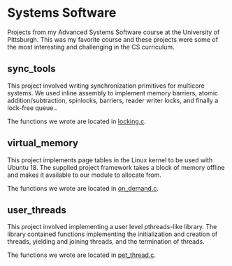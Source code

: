 # Systems Software
Projects from my Advanced Systems Software course at the University of Pittsburgh. This was my favorite course and these projects were some of the most interesting and challenging in the CS curriculum.
 
## sync_tools 
This project involved writing synchronization primitives for multicore systems. We used inline assembly to implement memory barriers, atomic addition/subtraction, spinlocks, barriers, reader writer locks, and finally a lock-free queue..   
 
The functions we wrote are located in [locking.c](https://github.com/dxAdam/Systems_Software/blob/adam/sync_tools/locking.c). 
  
## virtual_memory 
This project implements page tables in the Linux kernel to be used with Ubuntu 18. The supplied project framework takes a block of memory offline and makes it available to our module to allocate from. 
 
The functions we wrote are located in [on_demand.c](https://github.com/dxAdam/Systems_Software/blob/adam/virtual_memory/on_demand.c). 

## user_threads 
This project involved implementing a user level pthreads-like library. The library contained functions implementing the initialization and creation of threads, yielding and joining threads, and the termination of threads. 
 
The functions we wrote are located in [pet_thread.c](https://github.com/dxAdam/Systems_Software/blob/adam/user_threads/pet_thread.c). 
